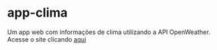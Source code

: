 # app-clima
 Um app web com informações de clima utilizando a API OpenWeather.
 Acesse o site clicando [aqui](https://olracode.github.io/app-clima/)

